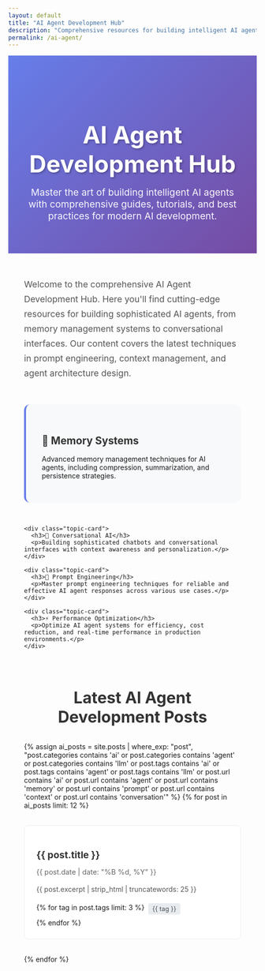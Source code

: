 ```yaml
---
layout: default
title: "AI Agent Development Hub"
description: "Comprehensive resources for building intelligent AI agents, from memory systems to conversational interfaces. Learn cutting-edge techniques for AI agent development."
permalink: /ai-agent/
---
```


<div class="hero-section">
  <div class="hero-content">
    <h1 class="hero-title">AI Agent Development Hub</h1>
    <p class="hero-description">Master the art of building intelligent AI agents with comprehensive guides, tutorials, and best practices for modern AI development.</p>
  </div>
</div>

<div class="content-section">
  <div class="intro-text">
    <p>Welcome to the comprehensive AI Agent Development Hub. Here you'll find cutting-edge resources for building sophisticated AI agents, from memory management systems to conversational interfaces. Our content covers the latest techniques in prompt engineering, context management, and agent architecture design.</p>
  </div>

  <div class="topics-grid">
    <div class="topic-card">
      <h3>🧠 Memory Systems</h3>
      <p>Advanced memory management techniques for AI agents, including compression, summarization, and persistence strategies.</p>
    </div>
    
    <div class="topic-card">
      <h3>💬 Conversational AI</h3>
      <p>Building sophisticated chatbots and conversational interfaces with context awareness and personalization.</p>
    </div>
    
    <div class="topic-card">
      <h3>🎯 Prompt Engineering</h3>
      <p>Master prompt engineering techniques for reliable and effective AI agent responses across various use cases.</p>
    </div>
    
    <div class="topic-card">
      <h3>⚡ Performance Optimization</h3>
      <p>Optimize AI agent systems for efficiency, cost reduction, and real-time performance in production environments.</p>
    </div>
  </div>

  <div class="blog-posts-section">
    <h2>Latest AI Agent Development Posts</h2>
    <div class="posts-grid">
      {% assign ai_posts = site.posts | where_exp: "post", "post.categories contains 'ai' or post.categories contains 'agent' or post.categories contains 'llm' or post.tags contains 'ai' or post.tags contains 'agent' or post.tags contains 'llm' or post.url contains 'ai' or post.url contains 'agent' or post.url contains 'memory' or post.url contains 'prompt' or post.url contains 'context' or post.url contains 'conversation'" %}
      {% for post in ai_posts limit: 12 %}
        <article class="post-card">
          <h3><a href="{{ post.url | relative_url }}">{{ post.title }}</a></h3>
          <p class="post-meta">{{ post.date | date: "%B %d, %Y" }}</p>
          <p class="post-excerpt">{{ post.excerpt | strip_html | truncatewords: 25 }}</p>
          <div class="post-tags">
            {% for tag in post.tags limit: 3 %}
              <span class="tag">{{ tag }}</span>
            {% endfor %}
          </div>
        </article>
      {% endfor %}
    </div>
  </div>
</div>

<style>
.hero-section {
  background: linear-gradient(135deg, #667eea 0%, #764ba2 100%);
  color: white;
  padding: 4rem 2rem;
  text-align: center;
  margin-bottom: 3rem;
}

.hero-title {
  font-size: 3rem;
  font-weight: 700;
  margin-bottom: 1rem;
  text-shadow: 2px 2px 4px rgba(0,0,0,0.3);
}

.hero-description {
  font-size: 1.2rem;
  max-width: 600px;
  margin: 0 auto;
  opacity: 0.95;
}

.content-section {
  max-width: 1200px;
  margin: 0 auto;
  padding: 0 2rem;
}

.intro-text {
  font-size: 1.1rem;
  line-height: 1.7;
  margin-bottom: 3rem;
  color: #555;
}

.topics-grid {
  display: grid;
  grid-template-columns: repeat(auto-fit, minmax(280px, 1fr));
  gap: 2rem;
  margin-bottom: 4rem;
}

.topic-card {
  background: #f8f9fa;
  padding: 2rem;
  border-radius: 12px;
  border-left: 4px solid #667eea;
  transition: transform 0.3s ease, box-shadow 0.3s ease;
}

.topic-card:hover {
  transform: translateY(-5px);
  box-shadow: 0 10px 25px rgba(0,0,0,0.1);
}

.topic-card h3 {
  color: #333;
  margin-bottom: 1rem;
  font-size: 1.3rem;
}

.blog-posts-section {
  margin-top: 4rem;
}

.blog-posts-section h2 {
  color: #333;
  margin-bottom: 2rem;
  font-size: 2rem;
  text-align: center;
}

.posts-grid {
  display: grid;
  grid-template-columns: repeat(auto-fit, minmax(350px, 1fr));
  gap: 2rem;
}

.post-card {
  background: white;
  border: 1px solid #e9ecef;
  border-radius: 8px;
  padding: 1.5rem;
  transition: box-shadow 0.3s ease;
}

.post-card:hover {
  box-shadow: 0 5px 15px rgba(0,0,0,0.1);
}

.post-card h3 {
  margin-bottom: 0.5rem;
}

.post-card h3 a {
  color: #333;
  text-decoration: none;
  font-size: 1.2rem;
}

.post-card h3 a:hover {
  color: #667eea;
}

.post-meta {
  color: #666;
  font-size: 0.9rem;
  margin-bottom: 1rem;
}

.post-excerpt {
  color: #555;
  line-height: 1.6;
  margin-bottom: 1rem;
}

.post-tags {
  display: flex;
  flex-wrap: wrap;
  gap: 0.5rem;
}

.tag {
  background: #e9ecef;
  color: #495057;
  padding: 0.25rem 0.5rem;
  border-radius: 4px;
  font-size: 0.8rem;
}

@media (max-width: 768px) {
  .hero-title {
    font-size: 2rem;
  }
  
  .hero-description {
    font-size: 1rem;
  }
  
  .topics-grid {
    grid-template-columns: 1fr;
  }
  
  .posts-grid {
    grid-template-columns: 1fr;
  }
}
</style>